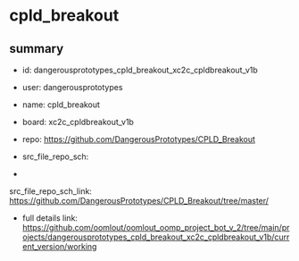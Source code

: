 # cpld_breakout
 
## summary 
* id: dangerousprototypes_cpld_breakout_xc2c_cpldbreakout_v1b
* user: dangerousprototypes
* name: cpld_breakout
* board: xc2c_cpldbreakout_v1b
* repo: https://github.com/DangerousPrototypes/CPLD_Breakout



* src_file_repo_sch: 
*
 src_file_repo_sch_link: https://github.com/DangerousPrototypes/CPLD_Breakout/tree/master/
* full details link: https://github.com/oomlout/oomlout_oomp_project_bot_v_2/tree/main/projects/dangerousprototypes_cpld_breakout_xc2c_cpldbreakout_v1b/current_version/working  






